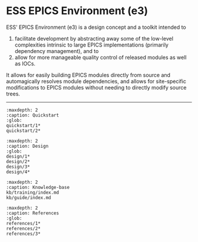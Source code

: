 # ESS EPICS Environment (e3)

ESS' EPICS Environment (e3) is a design concept and a toolkit intended to

1. facilitate development by abstracting away some of the low-level complexities
   intrinsic to large EPICS implementations (primarily dependency management),
   and to
2. allow for more manageable quality control of released modules as well as
   IOCs.

It allows for easily building EPICS modules directly from source and
automagically resolves module dependencies, and allows for site-specific
modifications to EPICS modules without needing to directly modify source trees.

---

```{toctree}
:maxdepth: 2
:caption: Quickstart
:glob:
quickstart/1*
quickstart/2*
```

```{toctree}
:maxdepth: 2
:caption: Design
:glob:
design/1*
design/2*
design/3*
design/4*
```

```{toctree}
:maxdepth: 2
:caption: Knowledge-base
kb/training/index.md
kb/guide/index.md
```

```{toctree}
:maxdepth: 2
:caption: References
:glob:
references/1*
references/2*
references/3*
```
